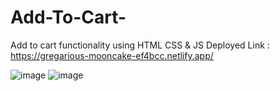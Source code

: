 # Add-To-Cart-
Add to cart functionality using HTML CSS &amp; JS
Deployed Link : https://gregarious-mooncake-ef4bcc.netlify.app/


![image](https://user-images.githubusercontent.com/110231091/202355740-4fc86b35-7c21-46a5-ad91-830ccf1ad8dd.png)
![image](https://user-images.githubusercontent.com/110231091/202355845-b9ebf9b8-dfb2-4259-8334-168986983a88.png)


